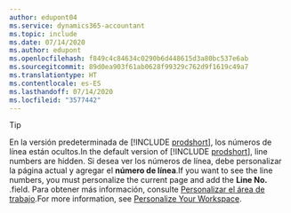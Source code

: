 ```yaml
---
author: edupont04
ms.service: dynamics365-accountant
ms.topic: include
ms.date: 07/14/2020
ms.author: edupont
ms.openlocfilehash: f849c4c84634c0290b6d448615d3a80bc537e6ab
ms.sourcegitcommit: 89d0ea903f61ab0628f99329c762d9f1619c49a7
ms.translationtype: HT
ms.contentlocale: es-ES
ms.lasthandoff: 07/14/2020
ms.locfileid: "3577442"
---
```

> [!TIP]
> <span data-ttu-id="438c2-101">En la versión predeterminada de [!INCLUDE [prodshort](prodshort.md)], los números de línea están ocultos.</span><span class="sxs-lookup"><span data-stu-id="438c2-101">In the default version of [!INCLUDE [prodshort](prodshort.md)], line numbers are hidden.</span></span> <span data-ttu-id="438c2-102">Si desea ver los números de línea, debe personalizar la página actual y agregar el **número de línea**.</span><span class="sxs-lookup"><span data-stu-id="438c2-102">If you want to see the line numbers, you must personalize the current page and add the **Line No.**</span></span> <span data-ttu-id="438c2-103">.</span><span class="sxs-lookup"><span data-stu-id="438c2-103">field.</span></span> <span data-ttu-id="438c2-104">Para obtener más información, consulte [Personalizar el área de trabajo](../ui-personalization-user.md#to-start-personalizing-a-page-through-the-personalizing-banner).</span><span class="sxs-lookup"><span data-stu-id="438c2-104">For more information, see [Personalize Your Workspace](../ui-personalization-user.md#to-start-personalizing-a-page-through-the-personalizing-banner).</span></span>  
